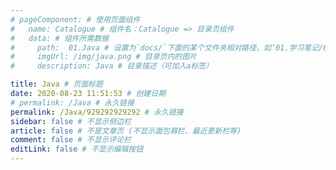 ```yaml
---
# pageComponent: # 使用页面组件
#   name: Catalogue # 组件名：Catalogue => 目录页组件
#   data: # 组件所需数据
#     path:  01.Java # 设置为`docs/`下面的某个文件夹相对路径，如‘01.学习笔记/01.前端’ 或 ’01.学习笔记‘ (有序号的要带序号)
#     imgUrl: /img/java.png # 目录页内的图片
#     description: Java # 目录描述（可加入a标签）

title: Java # 页面标题
date: 2020-08-23 11:51:53 # 创建日期
# permalink: /Java # 永久链接
permalink: /Java/929292929292 # 永久链接
sidebar: false # 不显示侧边栏
article: false # 不是文章页 (不显示面包屑栏、最近更新栏等)
comment: false # 不显示评论栏
editLink: false # 不显示编辑按钮
---
```

